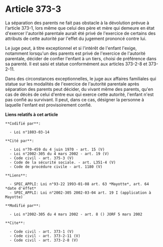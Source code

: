 # Article 373-3

La séparation des parents ne fait pas obstacle à la dévolution prévue à l'article 373-1, lors même que celui des père et mère
qui demeure en état d'exercer l'autorité parentale aurait été privé de l'exercice de certains des attributs de cette autorité
par l'effet du jugement prononcé contre lui. 

Le juge peut, à titre exceptionnel et si l'intérêt de l'enfant l'exige, notamment lorsqu'un des parents est privé de
l'exercice de l'autorité parentale, décider de confier l'enfant à un tiers, choisi de préférence dans sa parenté. Il est
saisi et statue conformément aux articles 373-2-8 et 373-2-11. 

Dans des circonstances exceptionnelles, le juge aux affaires familiales qui statue sur les modalités de l'exercice de
l'autorité parentale après séparation des parents peut décider, du vivant même des parents, qu'en cas de décès de celui
d'entre eux qui exerce cette autorité, l'enfant n'est pas confié au survivant. Il peut, dans ce cas, désigner la personne à
laquelle l'enfant est provisoirement confié.

**Liens relatifs à cet article**

	**Codifié par**:

	  - Loi n°1803-03-14

	**Cité par**:

	  - Loi n°70-459 du 4 juin 1970 - art. 15 (V)
	  - Loi n°2002-305 du 4 mars 2002 - art. 19 (V)
	  - Code civil - art. 375-3 (V)
	  - Code de la sécurité sociale. - art. L351-4 (V)
	  - Code de procédure civile - art. 1180 (V)

	**Liens**:

	  - SPEC_APPLI: Loi n°93-22 1993-01-08 art. 63 *Mayotte*, art. 64 *date d'effet*
	  - SPEC_APPLI: Loi n°2002-305 2002-03-04 art. 19 I (application à Mayotte)

	**Modifié par**:

	  - Loi n°2002-305 du 4 mars 2002 - art. 8 () JORF 5 mars 2002

	**Cite**:

	  - Code civil - art. 373-1 (V)
	  - Code civil - art. 373-2-11 (V)
	  - Code civil - art. 373-2-8 (V)
